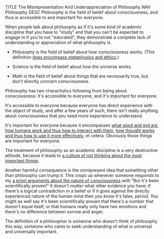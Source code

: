 TITLE The Misrepresentation And Underappreciation of Philosophy
NAV Philosophy
DESC Philosophy is the field of belief about consciousness, and thus is accessible to and important for everyone.

When people talk about philosophy as if it's some kind of academic discipline that you have to "study" and that you can't be expected to engage in if you're not "educated", they demonstrate a complete lack of understanding or appreciation of what philosophy is.

* Philosophy is the field of belief about how consciousness works. (This definition [does encompass metaphysics](/protagonism/metaphysics) [and ethics](/protagonism/conscience).)

* Science is the field of belief about how the universe works.

* Math is the field of belief about things that are necessarily true, but don't directly concern consciousness.

Philosophy has two charactistics following from being about consciousness: it's accessible to everyone, and it's important for everyone.

It's accessible to everyone because everyone has direct experience with the object of study, and after a few years of such, there isn't really anything about consciousness that you need more experience to understand.

It's important for everyone because it encompasses [what good and evil are](/protagonism/virtues), [how humans work and thus how to interact with them](/protagonism/emotions), [how thought works and thus how to use it more effectively](/protagonism/soul_anatomy), et cetera. Obviously those things are important for everyone.

The treatment of philosophy as an academic discipline is a very destructive attitude, because it leads to [a culture of not thinking about the most important things](/protagonism/taboo_of_vanity).

Another harmful consequence is the omnipresent idea that something other than philosophy can trump it. This crops up whenever someone responds to my [a priori arguments about the nature of consciousness](/protagonism/metaphysics) with "But it's been scientifically proven!" It doesn't *matter* what other evidence you have; if there's a logical contradiction in a belief or if it goes against the directly experienced nature of the human mind then you *know* it's false, period. You might as well say it's been scientifically proven that there's a number that doesn't equal itself, or that humans really only have two emotions and there's no difference between sorrow and anger.

The definition of a philosopher is someone who doesn't think of philosophy this way; someone who cares to seek understanding of what is universal and universally important.
